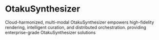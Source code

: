 # OtakuSynthesizer
Cloud-harmonized, multi-modal OtakuSynthesizer empowers high-fidelity rendering, intelligent curation, and distributed orchestration. providing enterprise-grade OtakuSynthesizer solutions
